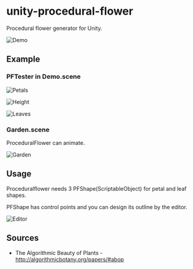 unity-procedural-flower
=====================

Procedural flower generator for Unity.

![Demo](https://raw.githubusercontent.com/mattatz/unity-procedural-flower/master/Captures/Demo.png)

## Example

### PFTester in Demo.scene

![Petals](https://raw.githubusercontent.com/mattatz/unity-procedural-flower/master/Captures/Petals.gif)

![Height](https://raw.githubusercontent.com/mattatz/unity-procedural-flower/master/Captures/Height.gif)

![Leaves](https://raw.githubusercontent.com/mattatz/unity-procedural-flower/master/Captures/Leaves.gif)

### Garden.scene

ProceduralFlower can animate.

![Garden](https://raw.githubusercontent.com/mattatz/unity-procedural-flower/master/Captures/Garden.gif)

## Usage

Proceduralflower needs 3 PFShape(ScriptableObject) for petal and leaf shapes.

PFShape has control points and you can design its outline by the editor.

![Editor](https://raw.githubusercontent.com/mattatz/unity-procedural-flower/master/Captures/Editor.gif)

## Sources

- The Algorithmic Beauty of Plants - http://algorithmicbotany.org/papers/#abop

